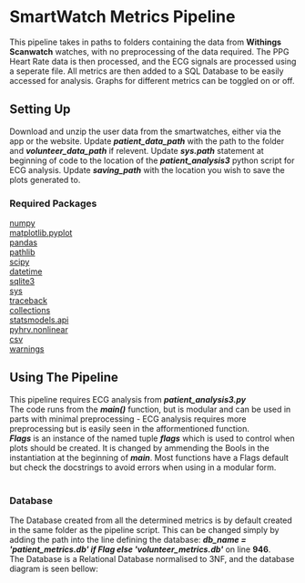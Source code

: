 # SmartWatch Metrics Pipeline

This pipeline takes in paths to folders containing the data from **Withings Scanwatch** watches, with no preprocessing of the data required. The PPG Heart Rate data is then processed, and the ECG signals are processed using a seperate file. All metrics are then added to a SQL Database to be easily accessed for analysis. Graphs for different metrics can be toggled on or off.

## Setting Up

Download and unzip the user data from the smartwatches, either via the app or the website. 
Update ***patient_data_path*** with the path to the folder and ***volunteer_data_path*** if relevent.
Update ***sys.path*** statement at beginning of code to the location of the ***patient_analysis3*** python script for ECG analysis.
Update ***saving_path*** with the location you wish to save the plots generated to.

### Required Packages

[numpy](https://pypi.org/project/numpy/)<br>
[matplotlib.pyplot](https://pypi.org/project/matplotlib/)<br>
[pandas](https://pypi.org/project/pandas/)<br>
[pathlib](https://pypi.org/project/pathlib/)<br>
[scipy](https://pypi.org/project/scipy/)<br>
[datetime](https://docs.python.org/3/library/datetime.html)<br>
[sqlite3](https://docs.python.org/3/library/sqlite3.html)<br>
[sys](https://docs.python.org/3/library/sys.html)<br>
[traceback](https://docs.python.org/3/library/traceback.html)<br>
[collections](https://docs.python.org/3/library/collections.html)<br>
[statsmodels.api](https://pypi.org/project/statsmodels/)<br>
[pyhrv.nonlinear](https://pypi.org/project/pyhrv/)<br>
[csv](https://docs.python.org/3/library/csv.html)<br>
[warnings](https://docs.python.org/3/library/warnings.html)<br>

## Using The Pipeline

This pipeline requires ECG analysis from ***patient_analysis3.py***<br>
The code runs from the ***main()*** function, but is modular and can be used in parts with minimal preprocessing - ECG analysis requires more preprocessing but is easily seen in the afformentioned function.<br>
***Flags*** is an instance of the named tuple ***flags*** which is used to control when plots should be created. It is changed by ammending the Bools in the instantiation at the beginning of ***main***. Most functions have a Flags default but check the docstrings to avoid errors when using in a modular form.<br><br>

### Database
The Database created from all the determined metrics is by default created in the same folder as the pipeline script. This can be changed simply by adding the path into the line defining the database: ***db_name = 'patient_metrics.db' if Flag else 'volunteer_metrics.db'*** on line **946**.<br>
The Database is a Relational Database normalised to 3NF, and the database diagram is seen bellow:
